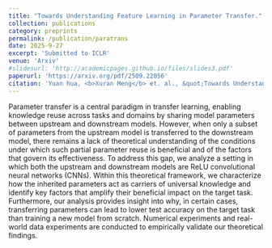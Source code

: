 ```yaml
---
title: "Towards Understanding Feature Learning in Parameter Transfer."
collection: publications
category: preprints
permalink: /publication/paratrans
date: 2025-9-27
excerpt: 'Submitted to ICLR'
venue: 'Arxiv'
#slidesurl: 'http://academicpages.github.io/files/slides3.pdf'
paperurl: 'https://arxiv.org/pdf/2509.22056'
citation: 'Yuan hua, <b>Xuran Meng</b> et. al., &quot;Towards Understanding Feature Learning in Parameter Transfer.&quot; <i>arxiv: 2509.22056</i>, 2025.'
---
```

Parameter transfer is a central paradigm in transfer learning, enabling knowledge reuse across tasks and domains by sharing model parameters between upstream and downstream models. However, when only a subset of parameters from the upstream model is transferred to the downstream model, there remains a lack of theoretical understanding of the conditions under which such partial parameter reuse is beneficial and of the factors that govern its effectiveness. To address this gap, we analyze a setting in which both the upstream and downstream models are ReLU convolutional neural networks (CNNs). Within this theoretical framework, we characterize how the inherited parameters act as carriers of universal knowledge and identify key factors that amplify their beneficial impact on the target task. Furthermore, our analysis provides insight into why, in certain cases, transferring parameters can lead to lower test accuracy on the target task than training a new model from scratch. Numerical experiments and real-world data experiments are conducted to empirically validate our theoretical findings.
